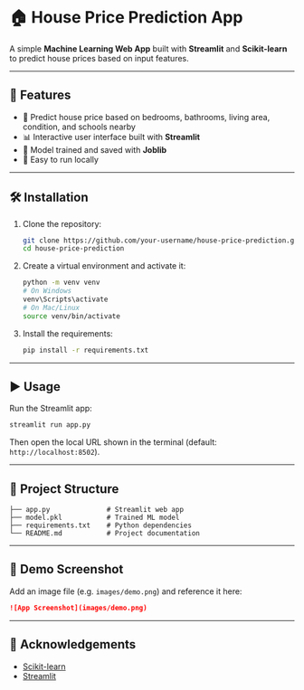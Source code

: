# 🏠 House Price Prediction App

A simple **Machine Learning Web App** built with **Streamlit** and **Scikit-learn** to predict house prices based on input features.

---

## 📌 Features
- 🧮 Predict house price based on bedrooms, bathrooms, living area, condition, and schools nearby  
- 📊 Interactive user interface built with **Streamlit**  
- 💾 Model trained and saved with **Joblib**  
- 🚀 Easy to run locally  

---

## 🛠️ Installation

1. Clone the repository:
   ```bash
   git clone https://github.com/your-username/house-price-prediction.git
   cd house-price-prediction
   ```

2. Create a virtual environment and activate it:
   ```bash
   python -m venv venv
   # On Windows
   venv\Scripts\activate
   # On Mac/Linux
   source venv/bin/activate
   ```

3. Install the requirements:
   ```bash
   pip install -r requirements.txt
   ```

---

## ▶️ Usage

Run the Streamlit app:
```bash
streamlit run app.py
```

Then open the local URL shown in the terminal (default: `http://localhost:8502`).

---

## 📂 Project Structure
```
├── app.py              # Streamlit web app
├── model.pkl           # Trained ML model
├── requirements.txt    # Python dependencies
└── README.md           # Project documentation
```

---

## 📸 Demo Screenshot
Add an image file (e.g. `images/demo.png`) and reference it here:
```markdown
![App Screenshot](images/demo.png)
```

---

## 🙌 Acknowledgements
- [Scikit-learn](https://scikit-learn.org/)  
- [Streamlit](https://streamlit.io/)  